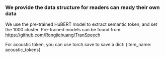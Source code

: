 ### We provide the data structure for readers can ready their own data
We use the pre-trained HuBERT model to extract semantic token, and set the 1000 cluster. Pre-trained models can be found from: https://github.com/Rongjiehuang/TranSpeech

For acoustic token, you can use torch.save to save a dict: {item_name: acoustic_tokens}